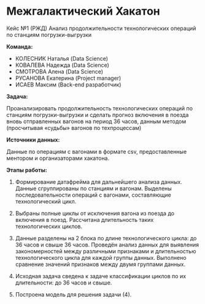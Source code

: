 # Межгалактический Хакатон


Кейс №1 (РЖД) Анализ продолжительности технологических операций по станциям погрузки-выгрузки

**Команда:**
  * КОЛЕСНИК Наталья (Data Science) 
  * КОВАЛЕВА Надежда (Data Science)  
  * СМОТРОВА Алена (Data Science)  
  * РУСАНОВА Екатерина (Project manager)
  * ИСАЕВ Максим (Back-end разработчик)

**Задача:**

Проанализировать продолжительность технологических операций по станциям погрузки-выгрузки и сделать прогноз включения в поезда вновь отправленных вагонов на период 36 часов, данным методом (просчитывая «судьбы» вагонов по техпроцессам)

**Источники данных:**

Данные по операциям с вагонами в формате csv, предоставленные ментором и организаторами хакатона.


**Этапы работы:**

   1. Формирование датафрейма для дальнейшего анализа данных. Данные сгруппированы по станциям и вагонам. Выделены последовательности операций с вагонами, составляющие технологический цикл. 

   2. Выбраны полные циклы от исключения вагона из поезда до включения в поезд. Рассчитана длительность таких технологических циклов.

   3. Данные разделены на 2  блока по длине технологического цикла: до 36 часов и свыше 36 часов.
Проведён анализ данных для выявления закономерностей между различными признаками и длительностью технологического цикла для каждой группы данных.
Выполнено сравнение значений признаков между двумя группами данных.

   4. Исходная задача сведена к задаче классификации циклов по их длительности: до 36 часов и свыше.

   5. Построена модель для решения задачи (4).
